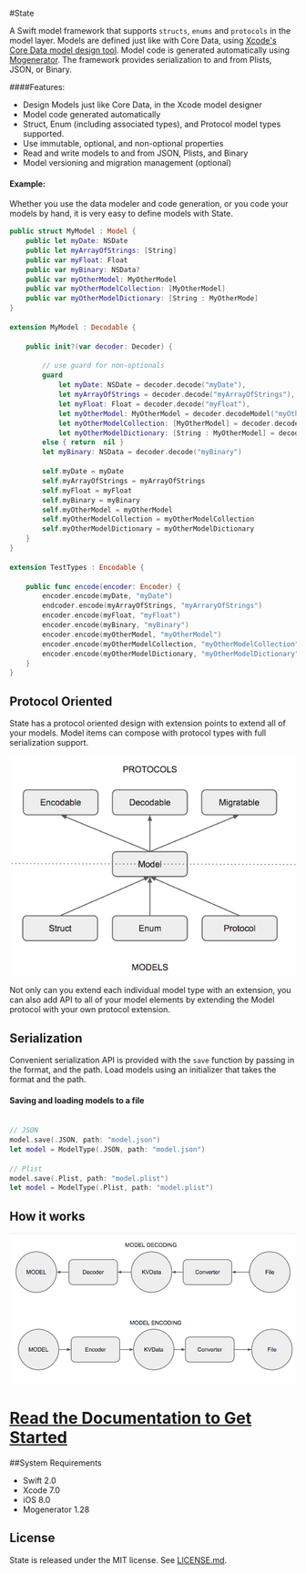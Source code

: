 #State

A Swift model framework that supports `structs`, `enums` and `protocols` in the model layer. Models are defined just like with Core Data, using [Xcode's Core Data model design tool](https://developer.apple.com/library/ios/recipes/xcode_help-core_data_modeling_tool/Articles/about_cd_modeling_tool.html#//apple_ref/doc/uid/TP40010379-CH3-SW1). Model code is  generated automatically using [Mogenerator](https://github.com/rentzsch/mogenerator). The framework provides serialization to and from Plists, JSON, or Binary.
                                                                                                                                                                                                                                                   
####Features: 

- Design Models just like Core Data, in the Xcode model designer
- Model code generated automatically
- Struct, Enum (including associated types), and Protocol model types supported.
- Use immutable, optional, and non-optional properties
- Read and write models to and from JSON, Plists, and Binary 
- Model versioning and migration management (optional)

#### Example:
Whether you use the data modeler and code generation, or you code your models by hand, it is very easy to define models with State.


```swift
public struct MyModel : Model {
    public let myDate: NSDate
    public let myArrayOfStrings: [String]
    public var myFloat: Float
    public var myBinary: NSData?
    public var myOtherModel: MyOtherModel
    public var myOtherModelCollection: [MyOtherModel]
    public var myOtherModelDictionary: [String : MyOtherMode]
}

extension MyModel : Decodable {

    public init?(var decoder: Decoder) {

        // use guard for non-optionals
        guard
            let myDate: NSDate = decoder.decode("myDate"),
            let myArrayOfStrings = decoder.decode("myArrayOfStrings"),
            let myFloat: Float = decoder.decode("myFloat"),
            let myOtherModel: MyOtherModel = decoder.decodeModel("myOtherModel"),
            let myOtherModelCollection: [MyOtherModel] = decoder.decodeModelArray("myOtherModelCollection"),
            let myOtherModelDictionary: [String : MyOtherModel] = decoder.decodeModelDictionary("myOtherModelDictionary")
        else { return  nil }
        let myBinary: NSData = decoder.decode("myBinary")

        self.myDate = myDate
        self.myArrayOfStrings = myArrayOfStrings
        self.myFloat = myFloat
        self.myBinary = myBinary
        self.myOtherModel = myOtherModel
        self.myOtherModelCollection = myOtherModelCollection
        self.myOtherModelDictionary = myOtherModelDictionary
    }
}

extension TestTypes : Encodable {

    public func encode(encoder: Encoder) {
        encoder.encode(myDate, "myDate")
        endcoder.encode(myArrayOfStrings, "myArraryOfStrings")
        encoder.encode(myFloat, "myFloat")
        encoder.encode(myBinary, "myBinary")
        encoder.encode(myOtherModel, "myOtherModel")
        encoder.encode(myOtherModelCollection, "myOtherModelCollection")
        encoder.encode(myOtherModelDictionary, "myOtherModelDictionary")
    }
}

```

## Protocol Oriented
State has a protocol oriented design with extension points to extend all of your models.
Model items can compose with protocol types with full serialization support.

![<Protocol Oriented>](Docs/Resources/diag2.png)

Not only can you extend each individual model type with an extension, you can also add API to all of your model elements by extending the Model protocol with your own protocol extension.


## Serialization
Convenient serialization API is provided with the  `save` function by passing in the format, and the path. Load models using an initializer that takes the format and the path.

#### Saving and loading models to a file
```swift

// JSON
model.save(.JSON, path: "model.json")
let model = ModelType(.JSON, path: "model.json")

// Plist
model.save(.Plist, path: "model.plist")
let model = ModelType(.Plist, path: "model.plist")
```

## How it works

![<Protocol Oriented>](Docs/Resources/diag4.png)
# [ Read the Documentation to Get Started](Docs/)

##System Requirements
- Swift 2.0
- Xcode 7.0
- iOS 8.0
- Mogenerator 1.28

## License

State is released under the MIT license. See
[LICENSE.md](https://github.com/STLabs/State/blob/master/LICENSE).
